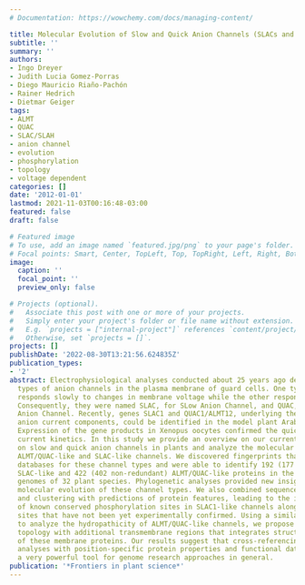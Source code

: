 ```yaml
---
# Documentation: https://wowchemy.com/docs/managing-content/

title: Molecular Evolution of Slow and Quick Anion Channels (SLACs and QUACs/ALMTs).
subtitle: ''
summary: ''
authors:
- Ingo Dreyer
- Judith Lucia Gomez-Porras
- Diego Mauricio Riaño-Pachón
- Rainer Hedrich
- Dietmar Geiger
tags:
- ALMT
- QUAC
- SLAC/SLAH
- anion channel
- evolution
- phosphorylation
- topology
- voltage dependent
categories: []
date: '2012-01-01'
lastmod: 2021-11-03T00:16:48-03:00
featured: false
draft: false

# Featured image
# To use, add an image named `featured.jpg/png` to your page's folder.
# Focal points: Smart, Center, TopLeft, Top, TopRight, Left, Right, BottomLeft, Bottom, BottomRight.
image:
  caption: ''
  focal_point: ''
  preview_only: false

# Projects (optional).
#   Associate this post with one or more of your projects.
#   Simply enter your project's folder or file name without extension.
#   E.g. `projects = ["internal-project"]` references `content/project/deep-learning/index.md`.
#   Otherwise, set `projects = []`.
projects: []
publishDate: '2022-08-30T13:21:56.624835Z'
publication_types:
- '2'
abstract: Electrophysiological analyses conducted about 25 years ago detected two
  types of anion channels in the plasma membrane of guard cells. One type of channel
  responds slowly to changes in membrane voltage while the other responds quickly.
  Consequently, they were named SLAC, for SLow Anion Channel, and QUAC, for QUick
  Anion Channel. Recently, genes SLAC1 and QUAC1/ALMT12, underlying the two different
  anion current components, could be identified in the model plant Arabidopsis thaliana.
  Expression of the gene products in Xenopus oocytes confirmed the quick and slow
  current kinetics. In this study we provide an overview on our current knowledge
  on slow and quick anion channels in plants and analyze the molecular evolution of
  ALMT/QUAC-like and SLAC-like channels. We discovered fingerprints that allow screening
  databases for these channel types and were able to identify 192 (177 non-redundant)
  SLAC-like and 422 (402 non-redundant) ALMT/QUAC-like proteins in the fully sequenced
  genomes of 32 plant species. Phylogenetic analyses provided new insights into the
  molecular evolution of these channel types. We also combined sequence alignment
  and clustering with predictions of protein features, leading to the identification
  of known conserved phosphorylation sites in SLAC1-like channels along with potential
  sites that have not been yet experimentally confirmed. Using a similar strategy
  to analyze the hydropathicity of ALMT/QUAC-like channels, we propose a modified
  topology with additional transmembrane regions that integrates structure and function
  of these membrane proteins. Our results suggest that cross-referencing phylogenetic
  analyses with position-specific protein properties and functional data could be
  a very powerful tool for genome research approaches in general.
publication: '*Frontiers in plant science*'
---
```

